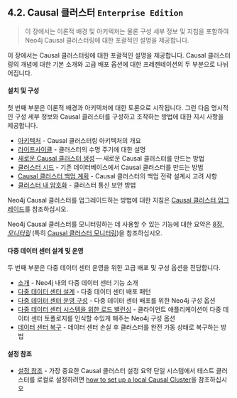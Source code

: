 ## 4.2. Causal 클러스터 `Enterprise Edition`
> 이 장에서는 이론적 배경 및 아키텍처는 물론 구성 세부 정보 및 지침을 포함하여 Neo4j Causal 클러스터링에 대한 포괄적인 설명을 제공합니다.

이 장에서는 Causal 클러스터링에 대한 포괄적인 설명을 제공합니다. Causal 클러스터링의 개념에 대한 기본 소개와 고급 배포 옵션에 대한 프레젠테이션의 두 부분으로 나뉘어집니다.

#### 설치 및 구성
첫 번째 부분은 이론적 배경과 아키텍처에 대한 토론으로 시작됩니다. 그런 다음 명시적인 구성 세부 정보와 Causal 클러스터를 구성하고 조작하는 방법에 대한 지시 사항을 제공합니다.
* [아키텍처](./causal-cluster/architecture.md) - Causal 클러스터링 아키텍처의 개요
* [라이프사이클](./causal-cluster/lifecycle.md) - 클러스터의 수명 주기에 대한 설명
* [새로운 Causal 클러스터 생성](./causal-cluster/create-a-new-causal-cluster.md) — 새로운 Causal 클러스터를 만드는 방법
* [클러스터 시드](./causal-cluster/seed-a-cluster.md) - 기존 데이터베이스에서 Causal 클러스터를 만드는 방법
* [Causal 클러스터 백업 계획](./causal-cluster/backup-planning-for-a-causal-cluster.md) - Causal 클러스터의 백업 전략 설계시 고려 사항
* [클러스터 내 암호화](./causal-cluster/intra-cluster-encryption.md) - 클러스터 통신 보안 방법

Neo4j Causal 클러스터를 업그레이드하는 방법에 대한 지침은 [Causal 클러스터 업그레이드](../upgrade/causal-cluster.md)를 참조하십시오.

Neo4j Causal 클러스터를 모니터링하는 데 사용할 수 있는 기능에 대한 요약은 [8장, *모니터링*](../monitoring.md) (특히 [Causal 클러스터 모니터링](../monitoring/causal-cluster.md))을 참조하십시오.

#### 다중 데이터 센터 설계 및 운영
두 번째 부분은 다중 데이터 센터 운영을 위한 고급 배포 및 구성 옵션을 전담합니다.
* [소개](./causal-cluster/multi-data-center.md) - Neo4j 내의 다중 데이터 센터 기능 소개
* [다중 데이터 센터 설계](./causal-cluster/multi-data-center/design.md) - 다중 데이터 센터 배포 패턴
* [다중 데이터 센터 운영 구성](./causal-cluster/multi-data-center/configuration.md) - 다중 데이터 센터 배포를 위한 Neo4j 구성 옵션
* [다중 데이터 센터 시스템을 위한 로드 밸런싱](./causal-cluster/multi-data-center/load-balancing.md) - 클라이언트 애플리케이션이 다중 데이터 센터 토폴로지를 인식할 수있게 해주는 Neo4j 구성 옵션
* [데이터 센터 복구](./causal-cluster/multi-data-center/disaster-recovery.md) - 데이터 센터 손실 후 클러스터를 완전 가동 상태로 복구하는 방법

#### 설정 참조
* [설정 참조](./causal-cluster/settings.md) - 가장 중요한 Causal 클러스터 설정 요약
단일 시스템에서 테스트 클러스터를 로컬로 설정하려면 [how to set up a local Causal Cluster](https://neo4j.com/docs/operations-manual/3.3/tutorial/local-causal-cluster/)을 참조하십시오
